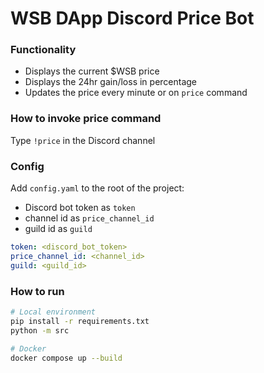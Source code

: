 # WSB DApp Discord Price Bot

### Functionality
- Displays the current $WSB price
- Displays the 24hr gain/loss in percentage
- Updates the price every minute or on `price` command 

### How to invoke price command
Type `!price` in the Discord channel

### Config
Add `config.yaml` to the root of the project: 
- Discord bot token as `token`
- channel id as `price_channel_id`
- guild id as `guild`

```yaml
token: <discord_bot_token>
price_channel_id: <channel_id>
guild: <guild_id>
```

### How to run
```bash
# Local environment
pip install -r requirements.txt
python -m src

# Docker
docker compose up --build
```
